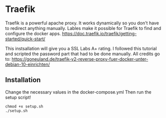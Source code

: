 # Traefik

Traefik is a powerful apache proxy. It works dynamically so you don't have to redirect anything manually.
Lables make it possible for Traefik to find and configure the docker apps.
https://doc.traefik.io/traefik/getting-started/quick-start/

This instsallation will give you a SSL Labs A+ rating.
I followed this tutorial and scripted the password part that had to be done manually.
All credits go to: https://goneuland.de/traefik-v2-reverse-proxy-fuer-docker-unter-debian-10-einrichten/

## Installation

Change the necessary values in the docker-compose.yml
Then run the setup script!
```
chmod +x setup.sh
./setup.sh
```

